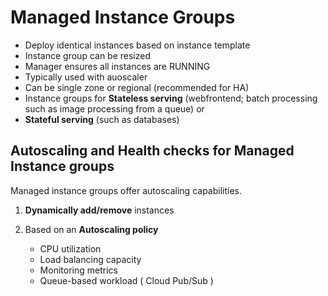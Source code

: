 # Managed Instance Groups

- Deploy identical instances based on instance template
- Instance group can be resized
- Manager ensures all instances are RUNNING
- Typically used with auoscaler
- Can be single zone or regional (recommended for HA)
- Instance groups for **Stateless serving** (webfrontend; batch processing such as image processing from a queue) or
- **Stateful serving** (such as databases)

## Autoscaling and Health checks for Managed Instance groups

Managed instance groups offer autoscaling capabilities.

1. **Dynamically add/remove** instances

2. Based on an **Autoscaling policy**
    - CPU utilization
    - Load balancing capacity
    - Monitoring metrics
    - Queue-based workload ( Cloud Pub/Sub )
